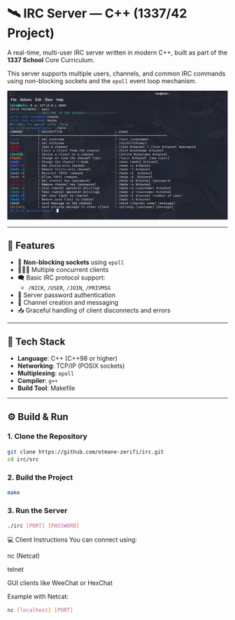 # 🛰️ IRC Server — C++ (1337/42 Project)

A real-time, multi-user IRC server written in modern C++, built as part of the **1337 School** Core Curriculum.

This server supports multiple users, channels, and common IRC commands using non-blocking sockets and the `epoll` event loop mechanism.

![IRC Demo Screenshot](./assets/irccmd.png)

---

## 🚀 Features

- 🔌 **Non-blocking sockets** using `epoll`
- 🧑‍🤝‍🧑 Multiple concurrent clients
- 🗨️ Basic IRC protocol support:
  - `/NICK`, `/USER`, `/JOIN`, `/PRIVMSG`
- 🔐 Server password authentication
- 📡 Channel creation and messaging
- 📥 Graceful handling of client disconnects and errors

---

## 🧱 Tech Stack

- **Language**: C++ (C++98 or higher)
- **Networking**: TCP/IP (POSIX sockets)
- **Multiplexing**: `epoll`
- **Compiler**: `g++`
- **Build Tool**: Makefile

---

## ⚙️ Build & Run

### 1. Clone the Repository
```bash
git clone https://github.com/otmane-zerifi/irc.git
cd irc/src
```
### 2. Build the Project
```bash
make
```
### 3. Run the Server
```bash
./irc [PORT] [PASSWORD]
```
💻 Client Instructions
You can connect using:

nc (Netcat)

telnet

GUI clients like WeeChat or HexChat

Example with Netcat:
```bash
nc [localhost] [PORT]
```
